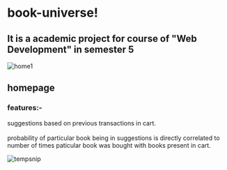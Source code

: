 # book-universe!
## It is a academic project for course of "Web Development" in semester 5
![home1](https://user-images.githubusercontent.com/49832962/137639511-5ba3f637-6670-4d2d-a1d8-aff99285ca9a.PNG)

## homepage

### features:-  
suggestions based on previous transactions in cart.<br>  
probability of particular book being in suggestions is directly correlated to number of times paticular book was bought with books present in cart.<br>

![tempsnip](https://user-images.githubusercontent.com/49832962/137640329-8d58d582-6454-4e4b-afdd-246a067e9a41.png)
